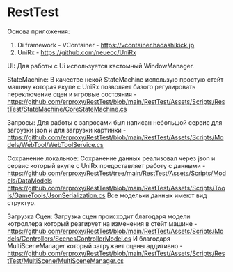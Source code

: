 # RestTest
Основа приложения:
1) Di framework - VContainer - https://vcontainer.hadashikick.jp
2) UniRx - https://github.com/neuecc/UniRx

UI:
Для работы с Ui используется кастомный WindowManager.

StateMachine:
В качестве некой StateMachine использую простую стейт машину которая вкупе с UniRx позволяет базого регулировать переключение сцен и игровые состояния - https://github.com/erproxy/RestTest/blob/main/RestTest/Assets/Scripts/RestTest/StateMachine/CoreStateMachine.cs

Запросы:
Для работы с запросами был написан небольшой сервис для загрузки json и для загрузки картинки - https://github.com/erproxy/RestTest/blob/main/RestTest/Assets/Scripts/Models/WebTool/WebToolService.cs

Сохранение локальное:
Сохранение данных реализовал через json и сервис который вкупе с UniRx предоставляет работу с данными - 
https://github.com/erproxy/RestTest/tree/main/RestTest/Assets/Scripts/Models/DataModels
https://github.com/erproxy/RestTest/blob/main/RestTest/Assets/Scripts/Tools/GameTools/JsonSerialization.cs
Все модельки данных имеют вид структур.

Загрузка Сцен:
Загрузка сцен происходит благодаря модели котроллера который реагирует на изменения в стейт машине - https://github.com/erproxy/RestTest/blob/main/RestTest/Assets/Scripts/Models/Controllers/ScenesControllerModel.cs
И благодаря MultiSceneManager который загружает сцены аддитивно - https://github.com/erproxy/RestTest/blob/main/RestTest/Assets/Scripts/RestTest/MultiScene/MultiSceneManager.cs

